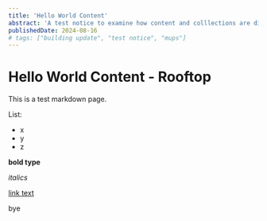 ```yaml
---
title: 'Hello World Content'
abstract: 'A test notice to examine how content and colllections are displayed'
publishedDate: 2024-08-16
# tags: ["building update", "test notice", "mups"]
---
```


# Hello World Content - Rooftop
This is a test markdown page.

List:
 - x
 - y
 - z

 **bold type**

 _italics_

 [link text](www.google.com)

 bye